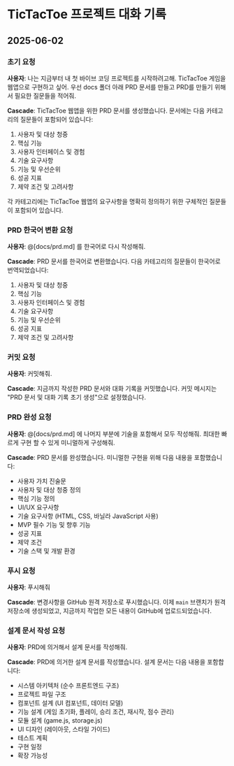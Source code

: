 # TicTacToe 프로젝트 대화 기록

## 2025-06-02

### 초기 요청
**사용자**: 
나는 지금부터 내 첫 바이브 코딩 프로젝트를 시작하려고해.
TicTacToe 게임을 웹앱으로 구현하고 싶어.
우선 docs 폴더 아래 PRD 문서를 만들고 PRD를 만들기 위해서 필요한 질문들을 적어줘.

**Cascade**:
TicTacToe 웹앱을 위한 PRD 문서를 생성했습니다. 문서에는 다음 카테고리의 질문들이 포함되어 있습니다:
1. 사용자 및 대상 청중
2. 핵심 기능
3. 사용자 인터페이스 및 경험
4. 기술 요구사항
5. 기능 및 우선순위
6. 성공 지표
7. 제약 조건 및 고려사항

각 카테고리에는 TicTacToe 웹앱의 요구사항을 명확히 정의하기 위한 구체적인 질문들이 포함되어 있습니다.

### PRD 한국어 변환 요청
**사용자**:
@[docs/prd.md] 를 한국어로 다시 작성해줘.

**Cascade**:
PRD 문서를 한국어로 변환했습니다. 다음 카테고리의 질문들이 한국어로 번역되었습니다:
1. 사용자 및 대상 청중
2. 핵심 기능
3. 사용자 인터페이스 및 경험
4. 기술 요구사항
5. 기능 및 우선순위
6. 성공 지표
7. 제약 조건 및 고려사항

### 커밋 요청
**사용자**:
커밋해줘.

**Cascade**:
지금까지 작성한 PRD 문서와 대화 기록을 커밋했습니다. 커밋 메시지는 "PRD 문서 및 대화 기록 초기 생성"으로 설정했습니다.

### PRD 완성 요청
**사용자**:
@[docs/prd.md] 에 나머지 부분에 기술을 포함해서 모두 작성해줘. 최대한 빠르게 구현 할 수 있게 미니멀하게 구성해줘.

**Cascade**:
PRD 문서를 완성했습니다. 미니멀한 구현을 위해 다음 내용을 포함했습니다:
- 사용자 가치 진술문
- 사용자 및 대상 청중 정의
- 핵심 기능 정의
- UI/UX 요구사항
- 기술 요구사항 (HTML, CSS, 바닐라 JavaScript 사용)
- MVP 필수 기능 및 향후 기능
- 성공 지표
- 제약 조건
- 기술 스택 및 개발 환경

### 푸시 요청
**사용자**:
푸시해줘

**Cascade**:
변경사항을 GitHub 원격 저장소로 푸시했습니다. 이제 `main` 브랜치가 원격 저장소에 생성되었고, 지금까지 작업한 모든 내용이 GitHub에 업로드되었습니다.

### 설계 문서 작성 요청
**사용자**:
PRD에 의거해서 설계 문서를 작성해줘.

**Cascade**:
PRD에 의거한 설계 문서를 작성했습니다. 설계 문서는 다음 내용을 포함합니다:
- 시스템 아키텍처 (순수 프론트엔드 구조)
- 프로젝트 파일 구조
- 컴포넌트 설계 (UI 컴포넌트, 데이터 모델)
- 기능 설계 (게임 초기화, 플레이, 승리 조건, 재시작, 점수 관리)
- 모듈 설계 (game.js, storage.js)
- UI 디자인 (레이아웃, 스타일 가이드)
- 테스트 계획
- 구현 일정
- 확장 가능성

